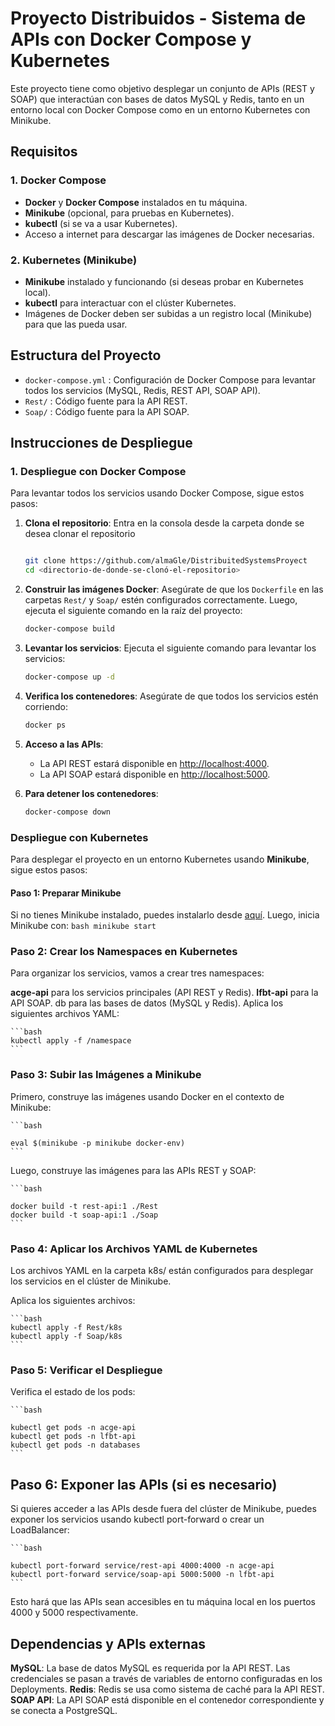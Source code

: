 # Proyecto Distribuidos - Sistema de APIs con Docker Compose y Kubernetes

Este proyecto tiene como objetivo desplegar un conjunto de APIs (REST y SOAP) que interactúan con bases de datos MySQL y Redis, tanto en un entorno local con Docker Compose como en un entorno Kubernetes con Minikube.

## Requisitos

### 1. Docker Compose
- **Docker** y **Docker Compose** instalados en tu máquina.
- **Minikube** (opcional, para pruebas en Kubernetes).
- **kubectl** (si se va a usar Kubernetes).
- Acceso a internet para descargar las imágenes de Docker necesarias.

### 2. Kubernetes (Minikube)
- **Minikube** instalado y funcionando (si deseas probar en Kubernetes local).
- **kubectl** para interactuar con el clúster Kubernetes.
- Imágenes de Docker deben ser subidas a un registro local (Minikube) para que las pueda usar.

## Estructura del Proyecto

- `docker-compose.yml` : Configuración de Docker Compose para levantar todos los servicios (MySQL, Redis, REST API, SOAP API).
- `Rest/` : Código fuente para la API REST.
- `Soap/` : Código fuente para la API SOAP.


## Instrucciones de Despliegue

### **1. Despliegue con Docker Compose**

Para levantar todos los servicios usando Docker Compose, sigue estos pasos:

1. **Clona el repositorio**:
Entra en la consola desde la carpeta donde se desea clonar el repositorio
    ```bash
    
    git clone https://github.com/almaGle/DistribuitedSystemsProyect
    cd <directorio-de-donde-se-clonó-el-repositorio>
    ```

2. **Construir las imágenes Docker**:
    Asegúrate de que los `Dockerfile` en las carpetas `Rest/` y `Soap/` estén configurados correctamente. Luego, ejecuta el siguiente comando en la raíz del proyecto:
    ```bash
    docker-compose build
    ```

3. **Levantar los servicios**:
    Ejecuta el siguiente comando para levantar los servicios:
    ```bash
    docker-compose up -d
    ```

4. **Verifica los contenedores**:
    Asegúrate de que todos los servicios estén corriendo:
    ```bash
    docker ps
    ```

5. **Acceso a las APIs**:
    - La API REST estará disponible en [http://localhost:4000](http://localhost:4000).
    - La API SOAP estará disponible en [http://localhost:5000](http://localhost:5000).

6. **Para detener los contenedores**:
    ```bash
    docker-compose down
    ```





### **Despliegue con Kubernetes**

Para desplegar el proyecto en un entorno Kubernetes usando **Minikube**, sigue estos pasos:

#### **Paso 1: Preparar Minikube**

Si no tienes Minikube instalado, puedes instalarlo desde [aquí](https://minikube.sigs.k8s.io/docs/). Luego, inicia Minikube con:
     ```bash
    minikube start
    ```

### **Paso 2: Crear los Namespaces en Kubernetes**

Para organizar los servicios, vamos a crear tres namespaces:

**acge-api** para los servicios principales (API REST y Redis).
**lfbt-api** para la API SOAP.
db para las bases de datos (MySQL y Redis).
Aplica los siguientes archivos YAML:

    ```bash
    kubectl apply -f /namespace
    ```

### **Paso 3: Subir las Imágenes a Minikube**

Primero, construye las imágenes usando Docker en el contexto de Minikube:

    ```bash

    eval $(minikube -p minikube docker-env)
    ```

Luego, construye las imágenes para las APIs REST y SOAP:

    ```bash

    docker build -t rest-api:1 ./Rest
    docker build -t soap-api:1 ./Soap
    ```

### **Paso 4: Aplicar los Archivos YAML de Kubernetes**
Los archivos YAML en la carpeta k8s/ están configurados para desplegar los servicios en el clúster de Minikube.

Aplica los siguientes archivos:

    ```bash
    kubectl apply -f Rest/k8s
    kubectl apply -f Soap/k8s
    ```
### **Paso 5: Verificar el Despliegue**
Verifica el estado de los pods:

    ```bash

    kubectl get pods -n acge-api
    kubectl get pods -n lfbt-api
    kubectl get pods -n databases
    ```
## **Paso 6: Exponer las APIs (si es necesario)**

Si quieres acceder a las APIs desde fuera del clúster de Minikube, puedes exponer los servicios usando kubectl port-forward o crear un LoadBalancer:

    ```bash

    kubectl port-forward service/rest-api 4000:4000 -n acge-api
    kubectl port-forward service/soap-api 5000:5000 -n lfbt-api
    ```

Esto hará que las APIs sean accesibles en tu máquina local en los puertos 4000 y 5000 respectivamente.


## **Dependencias y APIs externas**

**MySQL**: La base de datos MySQL es requerida por la API REST. Las credenciales se pasan a través de variables de entorno configuradas en los Deployments.
**Redis**: Redis se usa como sistema de caché para la API REST.
**SOAP API**: La API SOAP está disponible en el contenedor correspondiente y se conecta a PostgreSQL.
